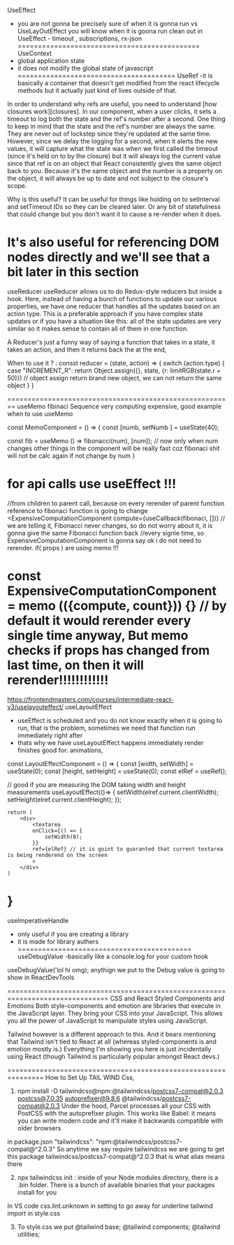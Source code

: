 UseEffect
- you are not gonna be precisely sure of when it is gonna run vs UseLayOutEffect you will know when it is goona run
clean out in UseEffect - timeout , subscriptions, rx-json
=============================================
UseContext
- global application state
- it does not modify the global state of javascript
=======================================
UseRef
-it is basically a container that doesn't get modified from the react lifecycle methods but it actually just kind of lives outside of that.

In order to understand why refs are useful, you need to understand [how closures work][closures]. In our component, when a user clicks, it sets a timeout to log both the state and the ref's number after a second. One thing to keep in mind that the state and the ref's number are always the same. They are never out of lockstep since they're updated at the same time. However, since we delay the logging for a second, when it alerts the new values, it will capture what the state was when we first called the timeout (since it's held on to by the closure) but it will always log the current value since that ref is on an object that React consistently gives the same object back to you. Because it's the same object and the number is a property on the object, it will always be up to date and not subject to the closure's scope.

Why is this useful? It can be useful for things like holding on to setInterval and setTimeout IDs so they can be cleared later. Or any bit of statefulness that could change but you don't want it to cause a re-render when it does.

It's also useful for referencing DOM nodes directly and we'll see that a bit later in this section
=================================================
useReducer
useReducer allows us to do Redux-style reducers but inside a hook. Here, instead of having a bunch of functions to update our various properties, we have one reducer that handles all the updates based on an action type. This is a preferable approach if you have complex state updates or if you have a situation like this: all of the state updates are very similar so it makes sense to contain all of them in one function.

A Reducer's just a funny way of saying a function that takes in a state, it takes an action, and then it returns back the at the end,

When to use it ? : 
consst reducer = (state, action) => {
    switch (action.type) {
        case "INCREMENT_R":
        return Object.assign({}, state, {r: limitRGB(state.r + 50)}) // object assign return brand new object, we can not return the same object
    }
}

========================================================
useMemo
fibinaci Sequence very computing expensive, good example when to use useMemo

const MemoComponent = () => {
const [numb, setNumb ] = useState(40);

const fib = useMemo () => fibonacci(num), [num]); // now only when num changes other things in the component will be really fast coz fibonaci shit will not be calc again if not change by num
}

for api calls use useEffect !!!
================================================

//from children to parent call, because on every rerender of parent function reference to fibonaci function is going to change
<ExpensiveComputationComponent
    compute={useCallback(fibonaci, [])} // we are telling it, Fibonacci never changes, so do not worry about it, it is gonna give the same Fibonacci function back 
                                        //every signle time,  so ExpensiveComputationComponent is gonna say ok i do not need to rerender. if( props ) are using memo !!!
>

const ExpensiveComputationComponent = memo (({compute, count})) {} // by default it would rerender every single time anyway, But memo checks if props has changed from last time, on then it will rerender!!!!!!!!!!!!
============================
https://frontendmasters.com/courses/intermediate-react-v3/uselayouteffect/
useLayoutEffect 
- useEffect is scheduled and you do not know exactly when it is going to run, that is the problem, sometimes we need that function run immediately right after
- thats why we have useLayoutEffect happens immediately render finishes good for: animations,

const LayoutEffectComponent = () => {
    const [width, setWidth] = useState(0);
    const [height, setHeight] = useState(0);
    const elRef = useRef();

// good if you are measuring the DOM taking width and height measurements
    useLayoutEffect(()=> {
        setWidth(elref.current.clientWidth);
        setHeight(elref.current.clientHeight);
    });

    return (
        <div>
            <textarea
            onClick={() => {
                setWidth(0);
            }}
            ref={elRef} // it is goint to guaranted that current textarea is being renderend on the screen
            >
        </div>
    )
}
====================================================
useImperativeHandle
- only useful if you are creating a library
- it is made for library authers
===========================================
useDebugValue
-basically like a console.log for your custom hook

useDebugValue('lol hi omg); anythign we put to the Debug value is going to show in ReactDevTools

===============================================================================
CSS and React
Styled Components and Emotions
Both style-components and emotion are libraries that execute in the JavaScript layer. They bring your CSS into your JavaScript. This allows you all the power of JavaScript to manipulate styles using JavaScript.

Tailwind however is a different approach to this. And it bears mentioning that Tailwind isn't tied to React at all (whereas styled-components is and emotion mostly is.) Everything I'm showing you here is just incidentally using React (though Tailwind is particularly popular amongst React devs.)

===============================================================
How to Set Up TAIL WIND Css,

1. npm install -D tailwindcss@npm:@tailwindcss/postcss7-compat@2.0.3 postcss@7.0.35 autoprefixer@9.8.6 @tailwindcss/postcss7-compat@2.0.3
Under the hood, Parcel processes all your CSS with PostCSS with the autoprefixer plugin. This works like Babel: it means you can write modern code and it'll make it backwards compatible with older browsers

in package.json "tailwindcss": "npm:@tailwindcss/postcss7-compat@^2.0.3" 
So anytime we say require tailwindcss we are going to get this package tailwindcss/postcss7-compat@^2.0.3 that is what alias means there

2. npx tailwindcss init : inside of your Node modules directory, there is a .bin folder. There is a bunch of available binaries that your packages install for you

In VS code css.lint.unknown in setting to go away for underline tailwind import in style.css

3. To style.css we put
@tailwind base;
@tailwind components;
@tailwind utilities;